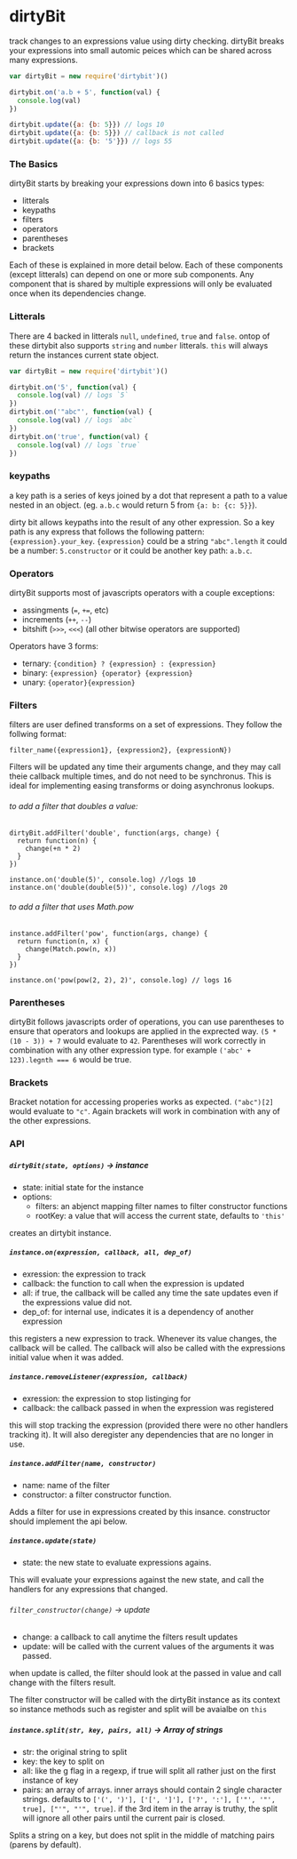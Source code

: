 # dirtyBit

track changes to an expressions value using dirty checking. dirtyBit breaks
your expressions into small automic peices which can be shared across many
expressions.

```javascript
var dirtyBit = new require('dirtybit')()

dirtybit.on('a.b + 5', function(val) {
  console.log(val)
})

dirtybit.update({a: {b: 5}}) // logs 10
dirtybit.update({a: {b: 5}}) // callback is not called
dirtybit.update({a: {b: '5'}}) // logs 55
```
### The Basics
dirtyBit starts by breaking your expressions down into 6 basics types:
* litterals
* keypaths
* filters
* operators
* parentheses
* brackets

Each of these is explained in more detail below. Each of these components
(except litterals) can depend on one or more sub components. Any component that
is shared by multiple expressions will only be evaluated once when its
dependencies change.

### Litterals
There are 4 backed in litterals `null`, `undefined`, `true` and `false`. ontop
of these dirtybit also supports `string` and `number` litterals. `this` will
always return the instances current state object.

```javascript
var dirtyBit = new require('dirtybit')()

dirtybit.on('5', function(val) {
  console.log(val) // logs `5`
})
dirtybit.on('"abc"', function(val) {
  console.log(val) // logs `abc`
})
dirtybit.on('true', function(val) {
  console.log(val) // logs `true`
})
```

### keypaths
a key path is a series of keys joined by a dot that represent a path to a value
nested in an object. (eg. `a.b.c` would return 5 from `{a: b: {c: 5}}`).

dirty bit allows keypaths into the result of any other expression. So a key
path is any express that follows the following pattern:
`{expression}.your_key`. `{expression}` could be a string `"abc".length` it
could be a number: `5.constructor` or it could be another key path: `a.b.c`.

### Operators
dirtyBit supports most of javascripts operators with a couple exceptions:
 * assingments (`=`, `+=`, etc)
 * increments (`++`, `--`)
 * bitshift (`>>>`, `<<<`) (all other bitwise operators are supported)

Operators have 3 forms:
* ternary: `{condition} ? {expression} : {expression}`
* binary: `{expression} {operator} {expression}`
* unary: `{operator}{expression}`

### Filters
filters are user defined transforms on a set of expressions.  They follow the
follwing format:
```
filter_name({expression1}, {expression2}, {expressionN})
```
Filters will be updated any time their arguments change, and they may call
theie callback multiple times, and do not need to be synchronus.  This is
ideal for implementing easing transforms or doing asynchronus lookups.

###### to add a filter that doubles a value:
```
dirtyBit.addFilter('double', function(args, change) {
  return function(n) {
    change(+n * 2)
  }
})

instance.on('double(5)', console.log) //logs 10
instance.on('double(double(5))', console.log) //logs 20
```

###### to add a filter that uses Math.pow
```
instance.addFilter('pow', function(args, change) {
  return function(n, x) {
    change(Match.pow(n, x))
  }
})

instance.on('pow(pow(2, 2), 2)', console.log) // logs 16
```
### Parentheses
dirtyBit follows javascripts order of operations, you can use parentheses to
ensure that operators and lookups are applied in the exprected way.
`(5 * (10 - 3)) + 7` would evaluate to `42`.  Parentheses will work correctly
in combination with any other expression type. for example
`('abc' + 123).legnth === 6` would be true.

### Brackets
Bracket notation for accessing properies works as expected. `("abc")[2]` would
evaluate to `"c"`.  Again brackets will work in combination with any of the
other expressions.

### API
##### `dirtyBit(state, options)` -> instance
* state: initial state for the instance
* options:
  * filters: an abjenct mapping filter names to filter constructor functions
  * rootKey: a value that will access the current state, defaults to `'this'`

creates an dirtybit instance.

##### `instance.on(expression, callback, all, dep_of)`
* exression: the expression to track
* callback: the function to call when the expression is updated
* all: if true, the callback will be called any time the sate updates even if
the expressions value did not.
* dep_of: for internal use, indicates it is a dependency of another expression

this registers a new expression to track.  Whenever its value changes, the
callback will be called. The callback will also be called with the expressions
initial value when it was added.

##### `instance.removeListener(expression, callback)`
* exression: the expression to stop listinging for
* callback: the callback passed in when the expression was registered

this will stop tracking the expression (provided there were no other handlers
tracking it).  It will also deregister any dependencies that are no longer in
use.

##### `instance.addFilter(name, constructor)`
* name: name of the filter
* constructor: a filter constructor function.

Adds a filter for use in expressions created by this insance. constructor
should implement the api below.

##### `instance.update(state)`
* state: the new state to evaluate expressions agains.

This will evaluate your expressions against the new state, and call the handlers
for any expressions that changed.

###### `filter_constructor(change)` -> update
* change: a callback to call anytime the filters result updates
* update: will be called with the current values of the arguments it was passed.

when update is called, the filter should look at the passed in value and call
change with the filters result.

The filter constructor will be called with the dirtyBit instance as its context
so instance methods such as register and split will be avaialbe on `this`

##### `instance.split(str, key, pairs, all)` -> Array of strings
* str: the original string to split
* key: the key to split on
* all: like the g flag in a regexp, if true will split all rather just on the
 first instance of key
* pairs: an array of arrays. inner arrays should contain 2 single character
strings.  defaults to `['(', ')'], ['[', ']'], ['?', ':'], ['"', '"', true],
["'", "'", true]`. if the 3rd item in the array is truthy, the split will
ignore all other pairs until the current pair is closed.

Splits a string on a key, but does not split in the middle of matching pairs
(parens by default).
